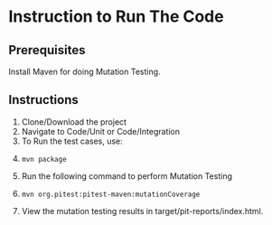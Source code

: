 # Instruction to Run The Code

## Prerequisites

Install Maven for doing Mutation Testing.

## Instructions

1. Clone/Download the project
2. Navigate to Code/Unit or Code/Integration 
3. To Run the test cases, use:
4.     mvn package
5. Run the following command to perform Mutation Testing
6.     mvn org.pitest:pitest-maven:mutationCoverage
7. View the mutation testing results in target/pit-reports/index.html.
